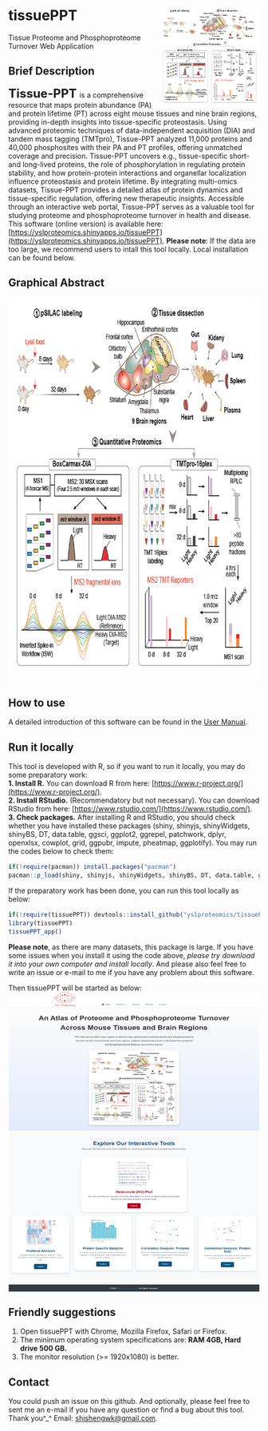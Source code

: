 # tissuePPT<img src="tissuePPTsy.png" align="right" height="200" width="200"/>
Tissue Proteome and Phosphoproteome Turnover Web Application

## Brief Description
**<font size='5'> Tissue-PPT </font>** is a comprehensive resource that maps protein abundance (PA) and protein lifetime (PT) across eight mouse tissues and nine brain regions, providing in-depth insights into tissue-specific proteostasis. Using advanced proteomic techniques of data-independent acquisition (DIA) and tandem mass tagging (TMTpro), Tissue-PPT analyzed 11,000 proteins and 40,000 phosphosites with their PA and PT profiles, offering unmatched coverage and precision. Tissue-PPT uncovers e.g., tissue-specific short- and long-lived proteins, the role of phosphorylation in regulating protein stability, and how protein-protein interactions and organellar localization influence proteostasis and protein lifetime. By integrating multi-omics datasets, Tissue-PPT provides a detailed atlas of protein dynamics and tissue-specific regulation, offering new therapeutic insights. Accessible through an interactive web portal, Tissue-PPT serves as a valuable tool for studying proteome and phosphoproteome turnover in health and disease. This software (online version) is available here: [https://yslproteomics.shinyapps.io/tissuePPT](https://yslproteomics.shinyapps.io/tissuePPT). **Please note**: If the data are too large, we recommend users to intall this tool locally. Local installation can be found below.

## Graphical Abstract
<img src="tissuePPTsy.png" align="center" height="770" width="792"/>

## How to use
A detailed introduction of this software can be found in the [User Manual](https://github.com/yslproteomics/tissuePPT/blob/main/tissuePPT.UserManual.pdf).

## Run it locally
This tool is developed with R, so if you want to run it locally, you may do some preparatory work:  
**1. Install R.** You can download R from here: [https://www.r-project.org/](https://www.r-project.org/).  
**2. Install RStudio.** (Recommendatory but not necessary). You can download RStudio from here: [https://www.rstudio.com/](https://www.rstudio.com/).  
**3. Check packages.** After installing R and RStudio, you should check whether you have installed these packages (shiny, shinyjs, shinyWidgets, shinyBS, DT, data.table, ggsci, ggplot2, ggrepel, patchwork, dplyr, openxlsx, cowplot, grid, ggpubr, impute, pheatmap, ggplotify). You may run the codes below to check them:  

```r
if(!require(pacman)) install.packages("pacman")
pacman::p_load(shiny, shinyjs, shinyWidgets, shinyBS, DT, data.table, ggsci, ggplot2, ggrepel, patchwork, dplyr, openxlsx, cowplot, grid, ggpubr, impute, pheatmap, ggplotify)
```

If the preparatory work has been done, you can run this tool locally as below:
```r
if(!require(tissuePPT)) devtools::install_github("yslproteomics/tissuePPT")
library(tissuePPT)
tissuePPT_app()
```

**Please note**, as there are many datasets, this package is large. If you have some issues when you install it using the code above, _please try download it into your own computer and install locally_. And please also feel free to write an issue or e-mail to me if you have any problem about this software.

Then tissuePPT will be started as below:
<img src="homepage.png" align="center" height="600" width="1700"/>
<br>

## Friendly suggestions
1. Open tissuePPT with Chrome, Mozilla Firefox, Safari or Firefox.
2. The minimum operating system specifications are: **RAM 4GB, Hard drive 500 GB.**
3. The monitor resolution (>= 1920x1080) is better.

## Contact
You could push an issue on this github. And optionally, please feel free to sent me an e-mail if you have any question or find a bug about this tool. Thank you^_^
Email: shishengwk@gmail.com.


